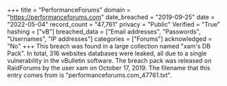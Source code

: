 +++
title = "PerformanceForums"
domain = "https://performanceforums.com"
date_breached = "2019-09-25"
date = "2022-05-04"
record_count = "47,761"
privacy = "Public"
Verified = "True"
hashing = ["vB"]
breached_data = ["Email addresses", "Passwords", "Usernames", "IP addresses"]
categories = ["Forums"]
acknowledged = "No"
+++
This breach was found in a large collection named "xam's DB Pack". In total, 316 websites databases were leaked, all due to a single vulnerability in the vBulletin software. The breach pack was released on RaidForums by the user xam on October 17, 2019. The filename that this entry comes from is "performanceforums.com_47761.txt".
